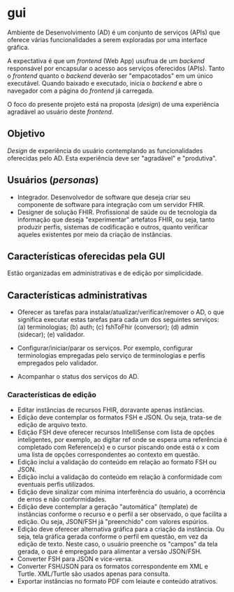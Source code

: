 # gui

Ambiente de Desenvolvimento (AD) é um conjunto de serviços (APIs) que oferece várias funcionalidades a serem exploradas por uma interface gráfica.

A expectativa é que um _frontend_ (Web App) usufrua de um _backend_ responsável por encapsular o acesso aos serviços oferecidos (APIs). Tanto o _frontend_ quanto o _backend_ deverão ser "empacotados" em um único executável. Quando baixado e executado, inicia o _backend_ e abre o navegador com a página do _frontend_ já carregada.

O foco do presente projeto está na proposta (_design_) de uma experiência agradável ao usuário deste _frontend_.

## Objetivo

_Design_ de experiência do usuário contemplando as funcionalidades oferecidas pelo AD. Esta experiência deve ser "agradável" e "produtiva".

## Usuários (_personas_)

- Integrador. Desenvolvedor de software que deseja criar seu componente de software para integração com um servidor FHIR.
- Designer de solução FHIR. Profissional de saúde ou de tecnologia da informação que deseja "experimentar" artefatos FHIR, ou seja, tanto produzir perfis, sistemas de codificação e outros, quanto verificar aqueles existentes por meio da criação de instâncias.

## Características oferecidas pela GUI

Estão organizadas em administrativas e de edição por simplicidade.

## Características administrativas

- Oferecer as tarefas para instalar/atualizar/verificar/remover o AD, o que significa executar estas tarefas para cada um dos seguintes serviços: (a) terminologias; (b) auth; (c) fshToFhir (conversor); (d) admin (sidecar); (e) validador.
- Configurar/iniciar/parar os serviços. Por exemplo, configurar terminologias empregadas pelo serviço de terminologias e perfis empregados pelo validador.

- Acompanhar o status dos serviços do AD.

### Características de edição

- Editar instâncias de recursos FHIR, doravante apenas instâncias.
- Edição deve contemplar os formatos FSH e JSON. Ou seja, trata-se
  de edição de arquivo texto.
- Edição FSH deve oferecer recursos IntelliSense com lista de opções inteligentes, por exemplo, ao digitar ref<tab> onde se espera uma referência é completado com Reference(x) e o cursor piscando onde está o x com uma lista de opções correspondentes ao contexto em questão. 
- Edição inclui a validação do conteúdo em relação ao formato FSH ou JSON.
- Edição inclui a validação do conteúdo em relação à conformidade com eventuais perfis utilizados.
- Edição deve sinalizar com mínima interferência do usuário, a ocorrência de erros e não conformidades.
- Edição deve contemplar a geração "automática" (template) de instâncias conforme o recurso e o perfil a ser observado, o que facilita a edição. Ou seja, JSON/FSH já "preenchido" com valores espúrios.
- Edição deve oferecer alternativa gráfica para a criação da instância. Ou seja, tela gráfica gerada conforme o perfil em questão, em vez da edição de texto. Neste caso, o usuário preenche os "campos" da tela gerada, o que é empregado para alimentar a versão JSON/FSH.
- Converter FSH para JSON e vice-versa.
- Converter FSH/JSON para os formatos correspondente em XML e Turtle. XML/Turtle são usados apenas para consulta.
- Exportar instâncias no formato PDF com leiaute e conteúdo atrativos.
